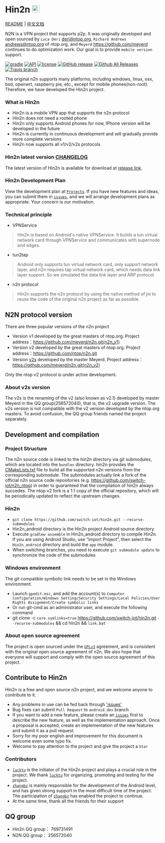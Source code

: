 # Hin2n <img height="24" src="doc/pic/logo.png">

[README](README.md) | [中文文档](README_zh.md)

N2N is a VPN project that supports p2p. It was originally developed and open sourced by `Luca Deri` <deri@ntop.org>, `Richard Andrews` <andrews@ntop.org> of ntop.org, and `Meyerd` <https://github.com/meyerd> continues to do optimization work. Our goal is to provide `mobile version` support.

[![gradle](https://img.shields.io/badge/gradle-2.14.1-green.svg?style=plastic)](https://docs.gradle.org/2.14.1/userguide/userguide.html)
[![API](https://img.shields.io/badge/API-15%2B-green.svg?style=plastic)](https://android-arsenal.com/api?level=15)
[![license](https://img.shields.io/github/license/switch-iot/hin2n.svg?style=plastic)](https://www.gnu.org/licenses/gpl-3.0)
[![GitHub release](https://img.shields.io/github/release/switch-iot/hin2n/all.svg?style=plastic)](https://github.com/switch-iot/hin2n/releases)
[![Github All Releases](https://img.shields.io/github/downloads/switch-iot/hin2n/total.svg?style=plastic)](https://github.com/switch-iot/hin2n/releases)
[![Travis branch](https://img.shields.io/travis/switch-iot/hin2n/dev_android.svg?style=plastic)](https://travis-ci.org/switch-iot/hin2n)

The original n2n supports many platforms, including windows, linux, osx, bsd, openwrt, raspberry pie, etc., except for mobile phones(non-root). Therefore, we have developed the Hin2n project.

### What is Hin2n
- Hin2n is a mobile VPN app that supports the n2n protocol
- Hin2n does not need a rooted phone
- Hin2n only supports Android phones for now, IPhone version will be developed in the future
- Hin2n is currently in continuous development and will gradually provide more complete versions
- Hin2n now supports all v1/v2/v2s protocols

### Hin2n latest version [CHANGELOG](Hin2n_android/CHANGELOG)
The latest version of Hin2n is available for download at [release link](https://github.com/switch-iot/hin2n/releases).

### Hin2n Development Plan
View the development plan at [`Projects`](https://github.com/switch-iot/hin2n/projects).
If you have new features and ideas, you can submit them in [`issues`](https://github.com/switch-iot/hin2n/issues), and we will arrange development plans as appropriate. Your concern is our motivation.

### Technical principle
- VPNService
> Hin2n is based on Android's native VPNService. It builds a tun virtual network card through VPNService and communicates with supernode and edges.
- tun2tap
> Android only supports tun virtual network card, only support network layer, and n2n  requires tap virtual network card, which needs data link layer support. So we simulated the data link layer and ARP protocol.
- n2n protocol
> Hin2n supports the n2n protocol by using the native method of jni to reuse the code of the original n2n project as far as possible.

## N2N protocol version
There are three popular versions of the n2n project
- Version v1 developed by the great masters of ntop.org. Project address：https://github.com/meyerd/n2n.git(n2n_v1)
- Version v2 developed by the great masters of ntop.org. Project address：https://github.com/ntop/n2n.git
- Version [v2s](#about-v2s-version) developed by the master Meyerd. Project address：https://github.com/meyerd/n2n.git(n2n_v2)

Only the ntop v2 protocol is under active development.

### About v2s version
The v2s is the renaming of the v2 (also known as v2.1) developed by master Meyerd in the QQ group(256572040), that is, the v2 upgrade version. The v2s version is not compatible with the v2 version developed by the ntop.org masters. To avoid confusion, the QQ group friends named the project separately.

## Development and compilation
### Project Structure
The n2n source code is linked to the hin2n directory via git submodules, which are located into the `bundles` directory. hin2n provides the [CMakeLists.txt](https://github.com/switch-iot/hin2n/blob/dev_android/Hin2n_android/app/CMakeLists.txt) file to build all the supported n2n versions from the corresponding submodule. The submodules actually link a fork of the official n2n source code repositories (e.g. https://github.com/switch-iot/n2n_ntop) in order to guaranteed that the compilation of hin2n always succedes. The ntop v2 fork is a 1:1 copy of the official repository, which will be periodically updated to reflect the upstream changes.

### Hin2n
- `git clone https://github.com/switch-iot/hin2n.git --recurse-submodules`
- Hin2n_android directory is the Hin2n project Android source directory
- Execute `gradlew assemble` in Hin2n_android directory to compile Hin2n. If you are using Android Studio, use "Import Project", then select the `Hin2n_android` directory and build the `app` module.
- When switching branches, you need to execute `git submodule update` to synchronize the code of the submodules

### Windows environment
The git compatible symbolic link needs to be set in the Windows environment.
- Launch `gpedit.msc`, and add the account(s) to `Computer Configuration/Windows Setting/Security Settings/Local Policies/User Rights Assignment/Create symbolic links`
- Or run git-cmd as an administrator user, and execute the following command
- git clone -c `core.symlinks=true` https://github.com/switch-iot/hin2n.git `--recurse-submodules`  && cd hin2n && `link.bat`

### About open source agreement
The project is open sourced under the [`GPLv3`](LICENSE) agreement, and is consistent with the original open source agreement of n2n. We also hope that everyone will support and comply with the open source agreement of this project.

## Contribute to Hin2n
Hin2n is a free and open source n2n project, and we welcome anyone to contribute to it.
- Any problems in use can be fed back through ['issues'](https://github.com/switch-iot/hin2n/issues)
- Bug fixes can submit `Pull Request` to `android_dev` branch
- If you want to add a new feature, please create an [`issues`](https://github.com/switch-iot/hin2n/issues) first to describe the new feature, as well as the implementation approach. Once a proposal is accepted, create an implementation of the new features and submit it as a pull request.
- Sorry for my poor english and improvement for this document is welcome even some typo fix.
- Welcome to pay attention to the project and give the project a `Star`

### Contributors
- [`lucktu`](https://github.com/lucktu) is the initiator of the Hin2n project and plays a crucial role in the project. We thank [`lucktu`](https://github.com/lucktu) for organizing, promoting and testing for the project.
- [`zhangbz`](https://github.com/zhangbz) is mainly responsible for the development of the Android level, and has given strong support in the most difficult time of the project. The participation of [`zhangbz`](https://github.com/zhangbz) has enabled the project to continue.
- At the same time, thank all the friends for their support

## QQ group
- Hin2n QQ group： 769731491
- N2N QQ group： 256572040


